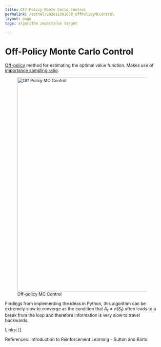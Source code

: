 ```yaml
---
title: Off-Policy Monte Carlo Control
permalink: /zettel/202011301638_offPolicyMCControl
layout: page
tags: algorithm importance target

---
```

# Off-Policy Monte Carlo Control

[Off-policy](202011301312_offPolicyMethods) method for estimating the optimal value function.
Makes use of [importance sampling ratio](202101102040_importanceSampling).

<figure>
  <img src="/zettel/Images/ReinforcementLearning/OffPolicyMCControlPi.png"
     alt="Off Policy MC Control"
     class="centerImage"
     style="width: 700px;" />
  <figcaption> Off-policy MC Control </figcaption>     
</figure>

Findings from implementing the ideas in Python, this algorithm can be extremely slow to 
converge as the condition that $A_t \neq \pi(S_t)$ often leads to a break from the loop and therefore 
information is very slow to travel backwards.

Links: []

References: Introduction to Reinforcement Learning - Sutton and Barto

